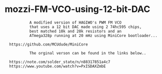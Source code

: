 # mozzi-FM-VCO-using-12-bit-DAC
               A modified version of HAGIWO's PWM FM VCO  
               that uses a 12 bit DAC made using 2 74hc595 chips,
               best matched 10k and 20k resistors and an
               ATmega328p running at 20 mHz using MiniCore bootloader...
               
      https://github.com/MCUdude/MiniCore          
               
               The orginal verson can be found in the links below..
 
      https://note.com/solder_state/n/n88317851a4c7
      https://www.youtube.com/watch?v=PxISDAXZmbE

